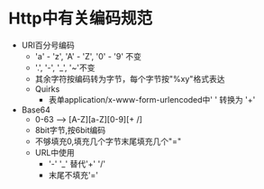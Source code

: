 # Http中有关编码规范
- URI百分号编码
    - 'a' - 'z', 'A' - 'Z', '0' - '9' 不变
    - '.', '-', '_', '~'不变
    - 其余字符按编码转为字节，每个字节按"%xy"格式表达
    - Quirks
        - 表单application/x-www-form-urlencoded中' ' 转换为 '+'
- Base64
    - 0-63 --> [A-Z][a-Z][0-9][+ /]
    - 8bit字节,按6bit编码
    - 不够填充0,填充几个字节末尾填充几个"="
    - URL中使用
        - '-' '_' 替代'+' '/'
        - 末尾不填充'='